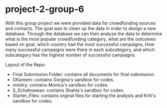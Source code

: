 # project-2-group-6

With this group project we were provided data for crowdfunding sources and contacts. The goal was to clean up the data in order to design a new database. Through the database we can then analyze the data to determine what is the most popular crowdfunding category, what are the outcomes based on goal, which country had the most successful campaigns, How many successful campaigns were there in each subcategory, and which subcategory has the highest number of successful campaigns.

Layout of the Repo:
- Final Submission Folder: contains all documents for final submission.
- GKareem: contains Gorgina's sandbox for codes.
- mmitry: contains Monica's sandbox for codes.
- S_Schahnawaz: contains Shahla's sandboc for codes.
- Starter_Files: contains orginal files for starting the analysis and Kriti's sandbox for codes. 
  
